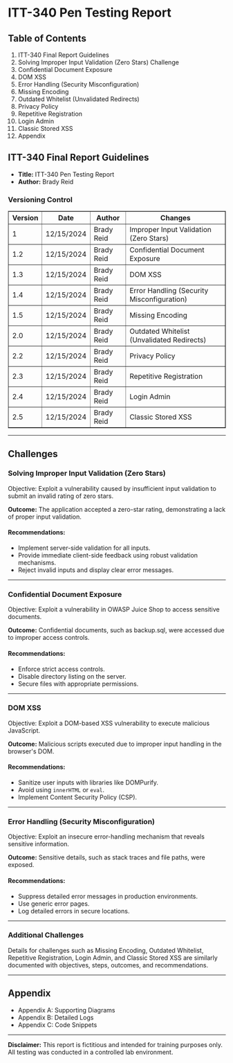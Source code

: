 <!DOCTYPE html>
<html>
<head>
    <meta charset="UTF-8">
    <title>ITT-340 Pen Testing Report</title>
</head>
<body>
<h1>ITT-340 Pen Testing Report</h1>

<h2>Table of Contents</h2>
<ol>
    <li>ITT-340 Final Report Guidelines</li>
    <li>Solving Improper Input Validation (Zero Stars) Challenge</li>
    <li>Confidential Document Exposure</li>
    <li>DOM XSS</li>
    <li>Error Handling (Security Misconfiguration)</li>
    <li>Missing Encoding</li>
    <li>Outdated Whitelist (Unvalidated Redirects)</li>
    <li>Privacy Policy</li>
    <li>Repetitive Registration</li>
    <li>Login Admin</li>
    <li>Classic Stored XSS</li>
    <li>Appendix</li>
</ol>

<h2>ITT-340 Final Report Guidelines</h2>
<ul>
    <li><strong>Title:</strong> ITT-340 Pen Testing Report</li>
    <li><strong>Author:</strong> Brady Reid</li>
</ul>

<h3>Versioning Control</h3>
<table border="1" cellpadding="5" cellspacing="0">
    <thead>
        <tr>
            <th>Version</th>
            <th>Date</th>
            <th>Author</th>
            <th>Changes</th>
        </tr>
    </thead>
    <tbody>
        <tr><td>1</td><td>12/15/2024</td><td>Brady Reid</td><td>Improper Input Validation (Zero Stars)</td></tr>
        <tr><td>1.2</td><td>12/15/2024</td><td>Brady Reid</td><td>Confidential Document Exposure</td></tr>
        <tr><td>1.3</td><td>12/15/2024</td><td>Brady Reid</td><td>DOM XSS</td></tr>
        <tr><td>1.4</td><td>12/15/2024</td><td>Brady Reid</td><td>Error Handling (Security Misconfiguration)</td></tr>
        <tr><td>1.5</td><td>12/15/2024</td><td>Brady Reid</td><td>Missing Encoding</td></tr>
        <tr><td>2.0</td><td>12/15/2024</td><td>Brady Reid</td><td>Outdated Whitelist (Unvalidated Redirects)</td></tr>
        <tr><td>2.2</td><td>12/15/2024</td><td>Brady Reid</td><td>Privacy Policy</td></tr>
        <tr><td>2.3</td><td>12/15/2024</td><td>Brady Reid</td><td>Repetitive Registration</td></tr>
        <tr><td>2.4</td><td>12/15/2024</td><td>Brady Reid</td><td>Login Admin</td></tr>
        <tr><td>2.5</td><td>12/15/2024</td><td>Brady Reid</td><td>Classic Stored XSS</td></tr>
    </tbody>
</table>

<hr>

<h2>Challenges</h2>

<h3>Solving Improper Input Validation (Zero Stars)</h3>
<p>Objective: Exploit a vulnerability caused by insufficient input validation to submit an invalid rating of zero stars.</p>
<p><strong>Outcome:</strong> The application accepted a zero-star rating, demonstrating a lack of proper input validation.</p>

<h4>Recommendations:</h4>
<ul>
    <li>Implement server-side validation for all inputs.</li>
    <li>Provide immediate client-side feedback using robust validation mechanisms.</li>
    <li>Reject invalid inputs and display clear error messages.</li>
</ul>

<hr>

<h3>Confidential Document Exposure</h3>
<p>Objective: Exploit a vulnerability in OWASP Juice Shop to access sensitive documents.</p>
<p><strong>Outcome:</strong> Confidential documents, such as backup.sql, were accessed due to improper access controls.</p>

<h4>Recommendations:</h4>
<ul>
    <li>Enforce strict access controls.</li>
    <li>Disable directory listing on the server.</li>
    <li>Secure files with appropriate permissions.</li>
</ul>

<hr>

<h3>DOM XSS</h3>
<p>Objective: Exploit a DOM-based XSS vulnerability to execute malicious JavaScript.</p>
<p><strong>Outcome:</strong> Malicious scripts executed due to improper input handling in the browser's DOM.</p>

<h4>Recommendations:</h4>
<ul>
    <li>Sanitize user inputs with libraries like DOMPurify.</li>
    <li>Avoid using <code>innerHTML</code> or <code>eval</code>.</li>
    <li>Implement Content Security Policy (CSP).</li>
</ul>

<hr>

<h3>Error Handling (Security Misconfiguration)</h3>
<p>Objective: Exploit an insecure error-handling mechanism that reveals sensitive information.</p>
<p><strong>Outcome:</strong> Sensitive details, such as stack traces and file paths, were exposed.</p>

<h4>Recommendations:</h4>
<ul>
    <li>Suppress detailed error messages in production environments.</li>
    <li>Use generic error pages.</li>
    <li>Log detailed errors in secure locations.</li>
</ul>

<hr>

<h3>Additional Challenges</h3>
<p>Details for challenges such as Missing Encoding, Outdated Whitelist, Repetitive Registration, Login Admin, and Classic Stored XSS are similarly documented with objectives, steps, outcomes, and recommendations.</p>

<hr>

<h2>Appendix</h2>
<ul>
    <li>Appendix A: Supporting Diagrams</li>
    <li>Appendix B: Detailed Logs</li>
    <li>Appendix C: Code Snippets</li>
</ul>

<hr>

<p><strong>Disclaimer:</strong> This report is fictitious and intended for training purposes only. All testing was conducted in a controlled lab environment.</p>

</body>
</html>
